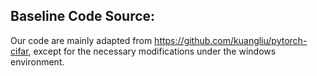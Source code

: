 ## Baseline Code Source:
  Our code are mainly adapted from https://github.com/kuangliu/pytorch-cifar, except for the necessary modifications under the windows environment.
